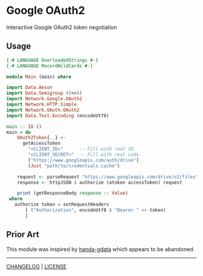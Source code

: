 # Google OAuth2

Interactive Google OAuth2 token negotiation

## Usage

```haskell
{-# LANGUAGE OverloadedStrings #-}
{-# LANGUAGE RecordWildCards #-}

module Main (main) where

import Data.Aeson
import Data.Semigroup ((<>))
import Network.Google.OAuth2
import Network.HTTP.Simple
import Network.OAuth.OAuth2
import Data.Text.Encoding (encodeUtf8)

main :: IO ()
main = do
    OAuth2Token{..} <-
      getAccessToken
        "<CLIENT_ID>"      -- Fill with real ID.
        "<CLIENT_SECRET>"  -- Fill with real code.
        ["https://www.googleapis.com/auth/drive"]
        (Just "path/to/credentials.cache")

    request <- parseRequest "https://www.googleapis.com/drive/v2/files"
    response <- httpJSON $ authorize (atoken accessToken) request

    print (getResponseBody response :: Value)
 where
   authorize token = setRequestHeaders
       [ ("Authorization", encodeUtf8 $ "Bearer " <> token)
       ]
```

## Prior Art

This module was inspired by [handa-gdata][] which appears to be abandoned.

[handa-gdata]: http://hackage.haskell.org/package/handa-gdata

---

[CHANGELOG](./CHANGELOG.md) | [LICENSE](./LICENSE)
